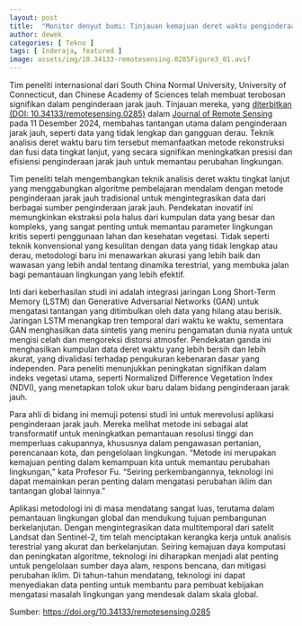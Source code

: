 ```yaml
---
layout: post
title:  "Monitor denyut bumi: Tinjauan kemajuan deret waktu penginderaan jauh"
author: dewek
categories: [ Tekno ]
tags: [ Inderaja, featured ]
image: assets/img/10.34133-remotesensing.0285Figure3_01.avif
---
```


Tim peneliti internasional dari South China Normal University, University of Connecticut, dan Chinese Academy of Sciences telah membuat terobosan signifikan dalam penginderaan jarak jauh. Tinjauan mereka, yang [diterbitkan (DOI: 10.34133/remotesensing.0285)](https://spj.science.org/doi/full/10.34133/remotesensing.0285) dalam [Journal of Remote Sensing](https://spj.science.org/journal/remotesensing) pada 11 Desember 2024, membahas tantangan utama dalam penginderaan jarak jauh, seperti data yang tidak lengkap dan gangguan derau. Teknik analisis deret waktu baru tim tersebut memanfaatkan metode rekonstruksi dan fusi data tingkat lanjut, yang secara signifikan meningkatkan presisi dan efisiensi penginderaan jarak jauh untuk memantau perubahan lingkungan.

Tim peneliti telah mengembangkan teknik analisis deret waktu tingkat lanjut yang menggabungkan algoritme pembelajaran mendalam dengan metode penginderaan jarak jauh tradisional untuk mengintegrasikan data dari berbagai sumber penginderaan jarak jauh. Pendekatan inovatif ini memungkinkan ekstraksi pola halus dari kumpulan data yang besar dan kompleks, yang sangat penting untuk memantau parameter lingkungan kritis seperti penggunaan lahan dan kesehatan vegetasi. Tidak seperti teknik konvensional yang kesulitan dengan data yang tidak lengkap atau derau, metodologi baru ini menawarkan akurasi yang lebih baik dan wawasan yang lebih andal tentang dinamika terestrial, yang membuka jalan bagi pemantauan lingkungan yang lebih efektif.

Inti dari keberhasilan studi ini adalah integrasi jaringan Long Short-Term Memory (LSTM) dan Generative Adversarial Networks (GAN) untuk mengatasi tantangan yang ditimbulkan oleh data yang hilang atau berisik. Jaringan LSTM menangkap tren temporal dari waktu ke waktu, sementara GAN menghasilkan data sintetis yang meniru pengamatan dunia nyata untuk mengisi celah dan mengoreksi distorsi atmosfer. Pendekatan ganda ini menghasilkan kumpulan data deret waktu yang lebih bersih dan lebih akurat, yang divalidasi terhadap pengukuran kebenaran dasar yang independen. Para peneliti menunjukkan peningkatan signifikan dalam indeks vegetasi utama, seperti Normalized Difference Vegetation Index (NDVI), yang menetapkan tolok ukur baru dalam bidang penginderaan jarak jauh.

Para ahli di bidang ini memuji potensi studi ini untuk merevolusi aplikasi penginderaan jarak jauh. Mereka melihat metode ini sebagai alat transformatif untuk meningkatkan pemantauan resolusi tinggi dan memperluas cakupannya, khususnya dalam pengawasan pertanian, perencanaan kota, dan pengelolaan lingkungan. “Metode ini merupakan kemajuan penting dalam kemampuan kita untuk memantau perubahan lingkungan,” kata Profesor Fu. “Seiring perkembangannya, teknologi ini dapat memainkan peran penting dalam mengatasi perubahan iklim dan tantangan global lainnya.”

Aplikasi metodologi ini di masa mendatang sangat luas, terutama dalam pemantauan lingkungan global dan mendukung tujuan pembangunan berkelanjutan. Dengan mengintegrasikan data multitemporal dari satelit Landsat dan Sentinel-2, tim telah menciptakan kerangka kerja untuk analisis terestrial yang akurat dan berkelanjutan. Seiring kemajuan daya komputasi dan peningkatan algoritme, teknologi ini diharapkan menjadi alat penting untuk pengelolaan sumber daya alam, respons bencana, dan mitigasi perubahan iklim. Di tahun-tahun mendatang, teknologi ini dapat menyediakan data penting untuk membantu para pembuat kebijakan mengatasi masalah lingkungan yang mendesak dalam skala global.

Sumber: <https://doi.org/10.34133/remotesensing.0285>